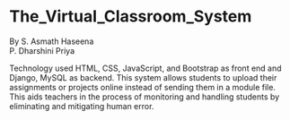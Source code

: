 # The_Virtual_Classroom_System
By
S. Asmath Haseena  
P. Dharshini Priya

Technology used  HTML, CSS, JavaScript, and Bootstrap as front end and Django, MySQL as backend. This 
system allows students to upload their assignments or projects online instead of sending them in a module file.
This aids teachers in the process of monitoring and handling students by eliminating and mitigating human error.
